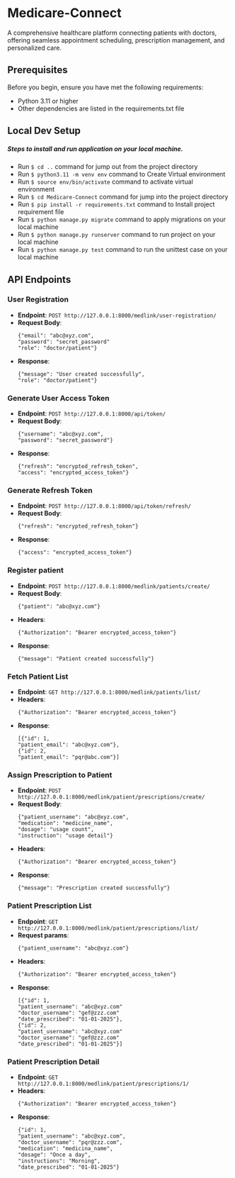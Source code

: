 # Medicare-Connect
A comprehensive healthcare platform connecting patients with doctors, offering seamless appointment scheduling, prescription management, and personalized care.

## Prerequisites

Before you begin, ensure you have met the following requirements:
- Python 3.11 or higher
- Other dependencies are listed in the requirements.txt file

## Local Dev Setup
##### Steps to install and run application on your local machine.
* Run `$ cd ..` command for jump out from the project directory
* Run `$ python3.11 -m venv env` command to Create Virtual environment
* Run `$ source env/bin/activate` command to activate virtual environment
* Run `$ cd Medicare-Connect` command for jump into the project directory
* Run `$ pip install -r requirements.txt` command to Install project requirement file
* Run `$ python manage.py migrate` command to apply migrations on your local machine
* Run `$ python manage.py runserver` command to run project on your local machine
* Run `$ python manage.py test` command to run the unittest case on your local machine

## API Endpoints
### User Registration
- **Endpoint**: `POST http://127.0.0.1:8000/medlink/user-registration/`
- **Request Body**:
    ```
  {"email": "abc@xyz.com",
  "password": "secret_password"
  "role": "doctor/patient"}
  ```
- **Response**:
    ```
  {"message": "User created successfully",
    "role": "doctor/patient"}
  ```
  
### Generate User Access Token
- **Endpoint**: `POST http://127.0.0.1:8000/api/token/`
- **Request Body**:
    ```
  {"username": "abc@xyz.com",
  "password": "secret_password"}
  ```
- **Response**:
    ```
  {"refresh": "encrypted_refresh_token",
  "access": "encrypted_access_token"}
  ```
  
### Generate Refresh Token
- **Endpoint**: `POST http://127.0.0.1:8000/api/token/refresh/`
- **Request Body**:
    ```
  {"refresh": "encrypted_refresh_token"}
  ```
- **Response**:
    ```
  {"access": "encrypted_access_token"}
  ```
  
### Register patient
- **Endpoint**: `POST http://127.0.0.1:8000/medlink/patients/create/`
- **Request Body**:
    ```
  {"patient": "abc@xyz.com"}
  ```
- **Headers**:
    ```
  {"Authorization": "Bearer encrypted_access_token"}
  ```
- **Response**:
    ```
    {"message": "Patient created successfully"}
  ```
  
### Fetch Patient List
- **Endpoint**: `GET http://127.0.0.1:8000/medlink/patients/list/`
- **Headers**:
    ```
  {"Authorization": "Bearer encrypted_access_token"}
  ```
- **Response**:
    ```
    [{"id": 1,
    "patient_email": "abc@xyz.com"},
    {"id": 2,
    "patient_email": "pqr@abc.com"}]
  ```
  
### Assign Prescription to Patient
- **Endpoint**: `POST http://127.0.0.1:8000/medlink/patient/prescriptions/create/`
- **Request Body**:
    ```
  {"patient_username": "abc@xyz.com",
  "medication": "medicine_name",
  "dosage": "usage count",
  "instruction": "usage detail"}
  ```
- **Headers**:
    ```
  {"Authorization": "Bearer encrypted_access_token"}
  ```
- **Response**:
    ```
    {"message": "Prescription created successfully"}
  ```
  
### Patient Prescription List
- **Endpoint**: `GET http://127.0.0.1:8000/medlink/patient/prescriptions/list/`
- **Request params**:
    ```
  {"patient_username": "abc@xyz.com"}
  ```
- **Headers**:
    ```
  {"Authorization": "Bearer encrypted_access_token"}
  ```
- **Response**:
    ```
    [{"id": 1,
    "patient_username": "abc@xyz.com"
    "doctor_username": "gef@zzz.com"
    "date_prescribed": "01-01-2025"},
    {"id": 2,
    "patient_username": "abc@xyz.com"
    "doctor_username": "gef@zzz.com"
    "date_prescribed": "01-01-2025"}]
  ```

### Patient Prescription Detail
- **Endpoint**: `GET http://127.0.0.1:8000/medlink/patient/prescriptions/1/`
- **Headers**:
    ```
  {"Authorization": "Bearer encrypted_access_token"}
  ```
- **Response**:
    ```
    {"id": 1,
    "patient_username": "abc@xyz.com",
    "doctor_username": "pqr@zzz.com",
    "medication": "medicina_name",
    "dosage": "Once a day",
    "instructions": "Morning",
    "date_prescribed": "01-01-2025"}
  ```